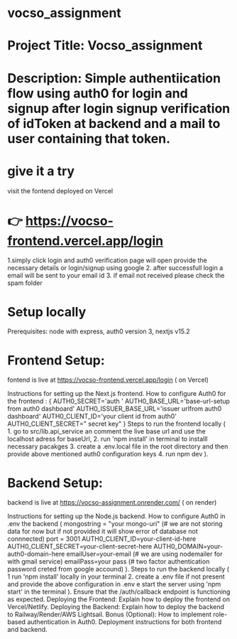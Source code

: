 # vocso_assignment 
# Project Title: Vocso_assignment

# Description: Simple authentiication flow using auth0 for login and signup after login signup verification of idToken at backend and a mail to user containing that token.

# give it a try 
visit the fontend deployed on Vercel 
# 👉 https://vocso-frontend.vercel.app/login

1.simply click login and auth0 verification page will open provide the necessary details or login/signup using google
2. after successfull login a email will be sent to your email id
3. if email not received please check the spam folder


# Setup locally
Prerequisites: node with express, auth0 version 3, nextjs v15.2

# Frontend Setup: 

fontend is live at https://vocso-frontend.vercel.app/login ( on Vercel)

Instructions for setting up the Next.js frontend.
How to configure Auth0 for the frontend :
{
    AUTH0_SECRET='auth '
    AUTH0_BASE_URL='base-url-setup from auth0 dashboard'
    AUTH0_ISSUER_BASE_URL='issuer urlfrom auth0 dashboard'
    AUTH0_CLIENT_ID='your client id from auth0'
    AUTH0_CLIENT_SECRET=" secret key"
}
Steps to run the frontend locally (
    1. go to src/lib.api_service an comment the  live base url and use the localhost adress for baseUrl,
    2. run 'npm install' in terminal to installl necessary pacakges
    3. create a .env.local file in the root directory and then provide above mentioned auth0 configuration keys
    4. run npm dev 
).

# Backend Setup:

 backend is live at https://vocso-assignment.onrender.com/ ( on render)

Instructions for setting up the Node.js backend.
How to configure Auth0 in .env the backend (
    mongostring = "your mongo-uri"  (# we are not storing data for now but if not provided it will show error of database not connnected)
    port = 3001
    AUTH0_CLIENT_ID=your-client-id-here
    AUTH0_CLIENT_SECRET=your-client-secret-here
    AUTH0_DOMAIN=your-auth0-domain-here
    emailUser=your-email (# we are using nodemailer for with gmail service)
    emailPass=your pass (# two factor authentication password creted from google accound)
).
Steps to run the backend locally (
    1 run 'npm install' locally in your terminal
    2. create a .env file if not present and provide the above configuration in .env
    e start the server using 'npm start' in the terminal
).
Ensure that the /auth/callback endpoint is functioning as expected.
Deploying the Frontend: Explain how to deploy the frontend on Vercel/Netlify.
Deploying the Backend: Explain how to deploy the backend to Railway/Render/AWS Lightsail.
Bonus (Optional):
How to implement role-based authentication in Auth0.
Deployment instructions for both frontend and backend.